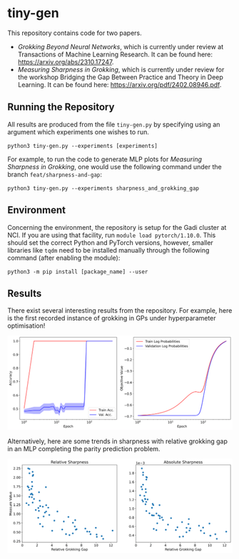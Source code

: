 # tiny-gen

This repository contains code for two papers.
* _Grokking Beyond Neural Networks_, which is currently under review at Transactions of Machine Learning Research. It can be found here: https://arxiv.org/abs/2310.17247.
* _Measuring Sharpness in Grokking_, which is currently under review for the workshop Bridging the Gap Between Practice and Theory in Deep Learning. It can be found here: https://arxiv.org/pdf/2402.08946.pdf.

## Running the Repository

All results are produced from the file `tiny-gen.py` by specifying using an argument which experiments one wishes to run.

```
python3 tiny-gen.py --experiments [experiments]
```

For example, to run the code to generate MLP plots for _Measuring Sharpness in Grokking_, one would use the following command under the branch `feat/sharpness-and-gap`:

```
python3 tiny-gen.py --experiments sharpness_and_grokking_gap
```

## Environment

Concerning the environment, the repository is setup for the Gadi cluster at NCI. If you are using that facility, run `module load pytorch/1.10.0`. This should set the correct Python and PyTorch versions, however, smaller libraries like `tqdm` need to be installed manually through the following command (after enabling the module):
```
python3 -m pip install [package_name] --user
```

## Results

There exist several interesting results from the repository. For example, here is the first recorded instance of grokking in GPs under hyperparameter optimisation!

![image of grokking in GPs](images/gp.png)

Alternatively, here are some trends in sharpness with relative grokking gap in an MLP completing the parity prediction problem.

![image of sharpness](images/sharpness.png)
